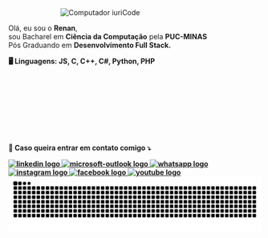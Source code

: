 <img src="https://media4.giphy.com/media/juua9i2c2fA0AIp2iq/giphy.gif" min-width="400px" max-width="400px" width="400px" align="right" alt="Computador iuriCode">

<p align="left"> 
  <br>Olá, eu sou o <strong>Renan</strong>,<br>sou Bacharel em <strong>Ciência da Computação</strong> pela <strong>PUC-MINAS</strong><br>Pós Graduando em <strong>Desenvolvimento Full Stack<strong>.<br>
</p>

<p align="left">
  🖥️ Linguagens: <strong>JS, C, C++, C#, Python, PHP</strong><br><br><br><br><br><br><br><br><br>
</p>

<p align="left">
  📩 Caso queira entrar em contato comigo ⤵️
</p>

  <div align="left">
    <a href="https://www.linkedin.com/in/renanferreirameira/" target="_blank">
      <img src="https://raw.githubusercontent.com/maurodesouza/profile-readme-generator/master/src/assets/icons/social/linkedin/default.svg" width="52" height="40" alt="linkedin logo"  />
    </a>
    <a href="mailto:renanferreirameira@hotmail.com" target="_blank">
      <img src="https://raw.githubusercontent.com/maurodesouza/profile-readme-generator/master/src/assets/icons/social/microsoft-outlook/default.svg" width="52" height="40" alt="microsoft-outlook logo"  />
    </a>
    <a href="https://api.whatsapp.com/send?phone=5535991269402" target="_blank">
      <img src="https://raw.githubusercontent.com/maurodesouza/profile-readme-generator/master/src/assets/icons/social/whatsapp/default.svg" width="52" height="40" alt="whatsapp logo"  />
    </a>
    <a href="https://www.instagram.com/renanfemeira/" target="_blank">
      <img src="https://raw.githubusercontent.com/maurodesouza/profile-readme-generator/master/src/assets/icons/social/instagram/default.svg" width="52" height="40" alt="instagram logo"  />
    </a>
    <a href="https://www.facebook.com/renan.ferreirameira/" target="_blank">
      <img src="https://raw.githubusercontent.com/maurodesouza/profile-readme-generator/master/src/assets/icons/social/facebook/default.svg" width="52" height="40" alt="facebook logo"  />
    </a>
    <a href="https://www.youtube.com/@renanmeira2584/videos" target="_blank">
      <img src="https://raw.githubusercontent.com/maurodesouza/profile-readme-generator/master/src/assets/icons/social/youtube/default.svg" width="52" height="40" alt="youtube logo"  />
    </a>
  </div>

<img src="https://raw.githubusercontent.com/RenanR23/RenanR23/output/snake.svg" alt="Snake animation" />
